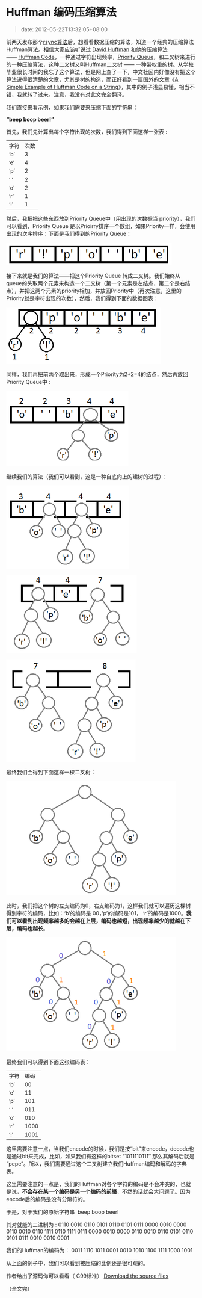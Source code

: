 # Huffman 编码压缩算法
>date: 2012-05-22T13:32:05+08:00


前两天发布那个[rsync算法](https://coolshell.cn/articles/7425.html "rsync 的核心算法")后，想看看数据压缩的算法，知道一个经典的压缩算法Huffman算法。相信大家应该听说过 [David Huffman](https://en.wikipedia.org/wiki/David_A._Huffman "David Huffman") 和他的压缩算法—— [Huffman Code](https://en.wikipedia.org/wiki/Huffman_coding)，一种通过字符出现频率，[Priority Queue](https://en.wikipedia.org/wiki/Priority_queue)，和二叉树来进行的一种压缩算法，这种二叉树又叫Huffman二叉树 —— 一种带权重的树。从学校毕业很长时间的我忘了这个算法，但是网上查了一下，中文社区内好像没有把这个算法说得很清楚的文章，尤其是树的构造，而正好看到一篇国外的文章《[A Simple Example of Huffman Code on a String](http://en.nerdaholyc.com/huffman-coding-on-a-string/)》，其中的例子浅显易懂，相当不错，我就转了过来。注意，我没有对此文完全翻译。


我们直接来看示例，如果我们需要来压缩下面的字符串：


**“beep boop beer!”**


首先，我们先计算出每个字符出现的次数，我们得到下面这样一张表 :





|  |  |
| --- | --- |
| 字符 | 次数 |
| ‘b’ | 3 |
| ‘e’ | 4 |
| ‘p’ | 2 |
| ‘ ‘ | 2 |
| ‘o’ | 2 |
| ‘r’ | 1 |
| ‘!’ | 1 |


  

然后，我把把这些东西放到Priority Queue中（用出现的次数据当 priority），我们可以看到，Priority Queue 是以Prioirry排序一个数组，如果Priority一样，会使用出现的次序排序：下面是我们得到的Priority Queue：



[![](/assets/images/coolshell.cn/wp-content/uploads/2012/05/coada1.png "coada1")](/assets/images/coolshell.cn/wp-content/uploads/2012/05/coada1.png)


接下来就是我们的算法——把这个Priority Queue 转成二叉树。我们始终从queue的头取两个元素来构造一个二叉树（第一个元素是左结点，第二个是右结点），并把这两个元素的priority相加，并放回Priority中（再次注意，这里的Priority就是字符出现的次数），然后，我们得到下面的数据图表：


[![](/assets/images/coolshell.cn/wp-content/uploads/2012/05/coada2.png "coada2")](/assets/images/coolshell.cn/wp-content/uploads/2012/05/coada2.png)


同样，我们再把前两个取出来，形成一个Priority为2+2=4的结点，然后再放回Priority Queue中 :


[![](/assets/images/coolshell.cn/wp-content/uploads/2012/05/coada31.png "coada3")](/assets/images/coolshell.cn/wp-content/uploads/2012/05/coada31.png)


继续我们的算法（我们可以看到，这是一种自底向上的建树的过程）：


[![](/assets/images/coolshell.cn/wp-content/uploads/2012/05/coada4.png "coada4")](/assets/images/coolshell.cn/wp-content/uploads/2012/05/coada4.png)


[![](/assets/images/coolshell.cn/wp-content/uploads/2012/05/coada5.png "coada5")](/assets/images/coolshell.cn/wp-content/uploads/2012/05/coada5.png)


[![](/assets/images/coolshell.cn/wp-content/uploads/2012/05/coada61.png "coada6")](/assets/images/coolshell.cn/wp-content/uploads/2012/05/coada61.png)


最终我们会得到下面这样一棵二叉树：


[![](/assets/images/coolshell.cn/wp-content/uploads/2012/05/arbore_final.png "arbore_final")](/assets/images/coolshell.cn/wp-content/uploads/2012/05/arbore_final.png)


此时，我们把这个树的左支编码为0，右支编码为1，这样我们就可以遍历这棵树得到字符的编码，比如：‘b’的编码是 00，’p’的编码是101， ‘r’的编码是1000。**我们可以看到出现频率越多的会越在上层，编码也越短，出现频率越少的就越在下层，编码也越长**。


[![](/assets/images/coolshell.cn/wp-content/uploads/2012/05/arbore_final_numerotat.png "arbore_final_numerotat")](/assets/images/coolshell.cn/wp-content/uploads/2012/05/arbore_final_numerotat.png)


最终我们可以得到下面这张编码表：





|  |  |
| --- | --- |
| 字符 | 编码 |
| ‘b’ | 00 |
| ‘e’ | 11 |
| ‘p’ | 101 |
| ‘ ‘ | 011 |
| ‘o’ | 010 |
| ‘r’ | 1000 |
| ‘!’ | 1001 |


  

这里需要注意一点，当我们encode的时候，我们是按“bit”来encode，decode也是通过bit来完成，比如，如果我们有这样的bitset “1011110111″ 那么其解码后就是 “pepe”。所以，我们需要通过这个二叉树建立我们Huffman编码和解码的字典表。


这里需要注意的一点是，我们的Huffman对各个字符的编码是不会冲突的，也就是说，**不会存在某一个编码是另一个编码的前缀**，不然的话就会大问题了。因为encode后的编码是没有分隔符的。


于是，对于我们的原始字符串  beep boop beer!


其对就能的二进制为 : 0110 0010 0110 0101 0110 0101 0111 0000 0010 0000 0110 0010 0110 1111 0110 1111 0111 0000 0010 0000 0110 0010 0110 0101 0110 0101 0111 0010 0010 0001


我们的Huffman的编码为： 0011 1110 1011 0001 0010 1010 1100 1111 1000 1001


从上面的例子中，我们可以看到被压缩的比例还是很可观的。


作者给出了源码你可以看看（ C99标准） [Download the source files](http://en.nerdaholyc.com/wp-content/uploads/2012/05/huffman_string.zip)


（全文完）


